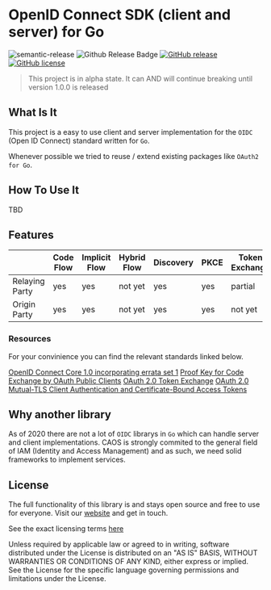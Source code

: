 # OpenID Connect SDK (client and server) for Go

![semantic-release](https://img.shields.io/badge/%20%20%F0%9F%93%A6%F0%9F%9A%80-semantic--release-e10079.svg)
![Github Release Badge](https://github.com/caos/oidc/workflows/Release/badge.svg)
[![GitHub release](https://img.shields.io/github/release/caos/oidc)](https://GitHub.com/caos/oidc/releases/)
[![GitHub license](https://img.shields.io/github/license/caos/oidc)](https://github.com/caos/oidc/blob/master/LICENSE)

> This project is in alpha state. It can AND will continue breaking until version 1.0.0 is released

## What Is It

This project is a easy to use client and server implementation for the `OIDC` (Open ID Connect) standard written for `Go`. 

Whenever possible we tried to reuse / extend existing packages like `OAuth2 for Go`.

## How To Use It

TBD

## Features

|                | Code Flow | Implicit Flow | Hybrid Flow | Discovery | PKCE | Token Exchange | mTLS    |
|----------------|-----------|---------------|-------------|-----------|------|----------------|---------|
| Relaying Party | yes       | yes           | not yet     | yes       | yes  | partial        | not yet |
| Origin Party   | yes       | yes           | not yet     | yes       | yes  | not yet        | not yet |

### Resources

For your convinience you can find the relevant standards linked below.

[OpenID Connect Core 1.0 incorporating errata set 1](https://openid.net/specs/openid-connect-core-1_0.html)
[Proof Key for Code Exchange by OAuth Public Clients](https://tools.ietf.org/html/rfc7636)
[OAuth 2.0 Token Exchange](https://tools.ietf.org/html/draft-ietf-oauth-token-exchange-19)
[OAuth 2.0 Mutual-TLS Client Authentication and Certificate-Bound Access Tokens](https://tools.ietf.org/html/draft-ietf-oauth-mtls-17)

## Why another library

As of 2020 there are not a lot of `OIDC` librarys in `Go` which can handle server and client implementations. CAOS is strongly commited to the general field of IAM (Identity and Access Management) and as such, we need solid frameworks to implement services.

## License

The full functionality of this library is and stays open source and free to use for everyone. Visit our [website](https://caos.ch) and get in touch.

See the exact licensing terms [here](./LICENSE)

Unless required by applicable law or agreed to in writing, software distributed under the License is distributed on an "AS IS" BASIS, WITHOUT WARRANTIES OR CONDITIONS OF ANY KIND, either express or implied. See the License for the specific language governing permissions and limitations under the License.